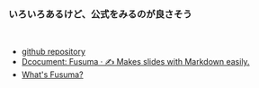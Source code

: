 ### いろいろあるけど、公式をみるのが良さそう
<br/>

- [github repository](https://github.com/hiroppy/fusuma)
- [Dcocument: Fusuma · ✍️ Makes slides with Markdown easily\.](https://hiroppy.github.io/fusuma/)
- [What's Fusuma?](https://hiroppy.github.io/fusuma/intro/)
